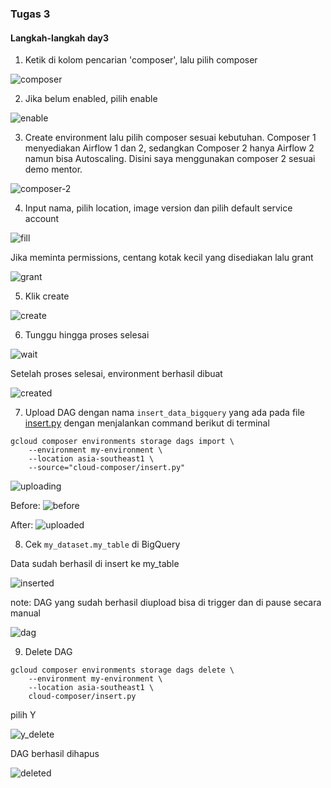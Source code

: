 ### Tugas 3
#### Langkah-langkah day3

1. Ketik di kolom pencarian 'composer', lalu pilih composer

![composer](ss/composer.png)

2. Jika belum enabled, pilih enable

![enable](ss/enable.png)

3. Create environment lalu pilih composer sesuai kebutuhan. Composer 1 menyediakan Airflow 1 dan 2, sedangkan Composer 2 hanya Airflow 2 namun bisa Autoscaling.
Disini saya menggunakan composer 2 sesuai demo mentor.

![composer-2](ss/composer-2.png)

4. Input nama, pilih location, image version dan pilih default service account

![fill](ss/fill.png)

Jika meminta permissions, centang kotak kecil yang disediakan lalu grant

![grant](ss/grant.png)

5. Klik create

![create](ss/create.png)

6. Tunggu hingga proses selesai

![wait](ss/wait.png)

Setelah proses selesai, environment berhasil dibuat

![created](ss/created.png)

7. Upload DAG dengan nama ```insert_data_bigquery``` yang ada pada file [insert.py](../cloud-composer/insert.py) dengan menjalankan command berikut di terminal
```
gcloud composer environments storage dags import \
    --environment my-environment \
    --location asia-southeast1 \
    --source="cloud-composer/insert.py"
```

![uploading](ss/uploading.png)

Before:
![before](ss/before.png)

After:
![uploaded](ss/uploaded.png)

8. Cek ```my_dataset.my_table``` di BigQuery

Data sudah berhasil di insert ke my_table

![inserted](ss/inserted.png)

note: DAG yang sudah berhasil diupload bisa di trigger dan di pause secara manual 

![dag](ss/dag.png)

9. Delete DAG
```
gcloud composer environments storage dags delete \
    --environment my-environment \
    --location asia-southeast1 \
    cloud-composer/insert.py
```
pilih Y

![y_delete](ss/y_delete.png)

DAG berhasil dihapus

![deleted](ss/deleted.png)
